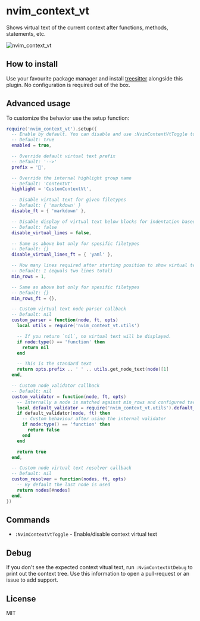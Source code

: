 # nvim_context_vt

Shows virtual text of the current context after functions, methods, statements, etc.

![nvim_context_vt](https://user-images.githubusercontent.com/866743/128077347-051430c4-2c89-4161-aa48-5a5793ec8499.gif)

## How to install

Use your favourite package manager and install [treesitter](https://github.com/nvim-treesitter/nvim-treesitter)
alongside this plugin. No configuration is required out of the box.

## Advanced usage

To customize the behavior use the setup function:

```lua
require('nvim_context_vt').setup({
  -- Enable by default. You can disable and use :NvimContextVtToggle to maually enable.
  -- Default: true
  enabled = true,

  -- Override default virtual text prefix
  -- Default: '-->'
  prefix = '',

  -- Override the internal highlight group name
  -- Default: 'ContextVt'
  highlight = 'CustomContextVt',

  -- Disable virtual text for given filetypes
  -- Default: { 'markdown' }
  disable_ft = { 'markdown' },

  -- Disable display of virtual text below blocks for indentation based languages like Python
  -- Default: false
  disable_virtual_lines = false,

  -- Same as above but only for spesific filetypes
  -- Default: {}
  disable_virtual_lines_ft = { 'yaml' },

  -- How many lines required after starting position to show virtual text
  -- Default: 1 (equals two lines total)
  min_rows = 1,

  -- Same as above but only for spesific filetypes
  -- Default: {}
  min_rows_ft = {},

  -- Custom virtual text node parser callback
  -- Default: nil
  custom_parser = function(node, ft, opts)
    local utils = require('nvim_context_vt.utils')

    -- If you return `nil`, no virtual text will be displayed.
    if node:type() == 'function' then
      return nil
    end

    -- This is the standard text
    return opts.prefix .. ' ' .. utils.get_node_text(node)[1]
  end,

  -- Custom node validator callback
  -- Default: nil
  custom_validator = function(node, ft, opts)
    -- Internally a node is matched against min_rows and configured targets
    local default_validator = require('nvim_context_vt.utils').default_validator
    if default_validator(node, ft) then
      -- Custom behaviour after using the internal validator
      if node:type() == 'function' then
        return false
      end
    end

    return true
  end,

  -- Custom node virtual text resolver callback
  -- Default: nil
  custom_resolver = function(nodes, ft, opts)
    -- By default the last node is used
    return nodes[#nodes]
  end,
})
```

## Commands

* `:NvimContextVtToggle` - Enable/disable context virtual text

## Debug

If you don't see the expected context vitual text, run `:NvimContextVtDebug` to print out the
context tree. Use this information to open a pull-request or an issue to add support.

## License

MIT
